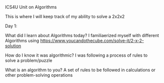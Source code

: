ICS4U Unit on Algorithms

This is where I will keep track of my ability to solve a 2x2x2

Day 1:

What did I learn about Algorithms today?
I familiaerized myself with different Algorithms using https://www.youcandothecube.com/solve-it/2-x-2-solution

How do I know it was algorithmic?
I was following a process of rules to solve a problem/puzzle

What is an algorithm to you?
A set of rules to be followed in calculations or other problem-solving operations

